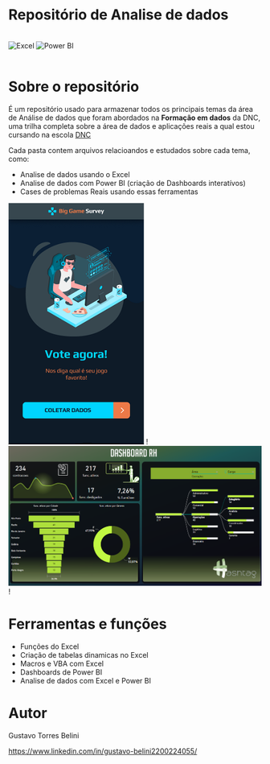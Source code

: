 # Repositório de Analise de dados

<div style= 'display: inline_block'><br/>
    <img alt='Excel' src='https://img.shields.io/badge/Microsoft_Excel-217346?style=for-the-badge&logo=microsoft-excel&logoColor=white'>
    <img alt='Power BI' src='https://img.shields.io/badge/power_bi-F2C811?style=for-the-badge&logo=powerbi&logoColor=black'>


</div><br>



# Sobre o repositório

É um repositório usado para armazenar todos os principais temas da área de Análise de dados que foram abordados na **Formação em dados** da DNC, uma trilha completa sobre a área de dados e aplicações reais a qual estou cursando na escola [DNC](https://www.escoladnc.com.br/ "Site da DNC")

Cada pasta contem arquivos relacioandos e estudados sobre cada tema, como:
- Analise de dados usando o Excel
- Analise de dados com Power BI (criação de Dashboards interatívos)
- Cases de problemas Reais usando essas ferramentas

![Mobile 1](https://github.com/acenelio/assets/raw/main/sds1/mobile1.png) !
![Dashboard BI](https://github.com/GTBelini22/Estudo_Analise_de_dados/blob/main/Assets/dashboards%20bi.png)!

# Ferramentas e funções

- Funções do Excel
- Criação de tabelas dinamicas no Excel
- Macros e VBA com Excel
- Dashboards de Power BI
- Analise de dados com Excel e Power BI


# Autor

Gustavo Torres Belini

https://www.linkedin.com/in/gustavo-belini2200224055/

